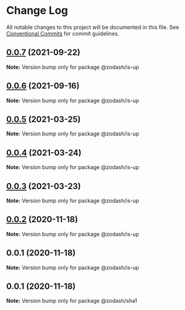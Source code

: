 # Change Log

All notable changes to this project will be documented in this file.
See [Conventional Commits](https://conventionalcommits.org) for commit guidelines.

## [0.0.7](https://github.com/zcorky/zodash/compare/@zodash/is-up@0.0.6...@zodash/is-up@0.0.7) (2021-09-22)

**Note:** Version bump only for package @zodash/is-up





## [0.0.6](https://github.com/zcorky/zodash/compare/@zodash/is-up@0.0.5...@zodash/is-up@0.0.6) (2021-09-16)

**Note:** Version bump only for package @zodash/is-up





## [0.0.5](https://github.com/zcorky/zodash/compare/@zodash/is-up@0.0.4...@zodash/is-up@0.0.5) (2021-03-25)

**Note:** Version bump only for package @zodash/is-up





## [0.0.4](https://github.com/zcorky/zodash/compare/@zodash/is-up@0.0.3...@zodash/is-up@0.0.4) (2021-03-24)

**Note:** Version bump only for package @zodash/is-up





## [0.0.3](https://github.com/zcorky/zodash/compare/@zodash/is-up@0.0.2...@zodash/is-up@0.0.3) (2021-03-23)

**Note:** Version bump only for package @zodash/is-up





## [0.0.2](https://github.com/zcorky/zodash/compare/@zodash/is-up@0.0.1...@zodash/is-up@0.0.2) (2020-11-18)

**Note:** Version bump only for package @zodash/is-up





## 0.0.1 (2020-11-18)

**Note:** Version bump only for package @zodash/is-up





## 0.0.1 (2020-11-18)

**Note:** Version bump only for package @zodash/sha1
